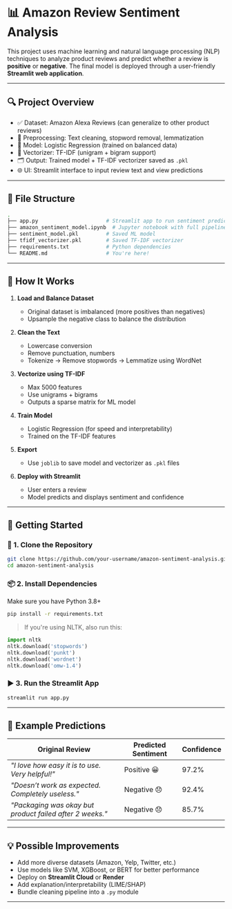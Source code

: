 # 📊 Amazon Review Sentiment Analysis

This project uses machine learning and natural language processing (NLP) techniques to analyze product reviews and predict whether a review is **positive** or **negative**. The final model is deployed through a user-friendly **Streamlit web application**.

---

## 🔍 Project Overview

- ✅ Dataset: Amazon Alexa Reviews (can generalize to other product reviews)
- 🧼 Preprocessing: Text cleaning, stopword removal, lemmatization
- 🧠 Model: Logistic Regression (trained on balanced data)
- 🧪 Vectorizer: TF-IDF (unigram + bigram support)
- 🗂️ Output: Trained model + TF-IDF vectorizer saved as `.pkl`
- 🌐 UI: Streamlit interface to input review text and view predictions

---

## 📁 File Structure

```bash
.
├── app.py                      # Streamlit app to run sentiment prediction
├── amazon_sentiment_model.ipynb  # Jupyter notebook with full pipeline
├── sentiment_model.pkl         # Saved ML model
├── tfidf_vectorizer.pkl        # Saved TF-IDF vectorizer
├── requirements.txt            # Python dependencies
└── README.md                   # You're here!
```

---

## 🧠 How It Works

1. **Load and Balance Dataset**
   - Original dataset is imbalanced (more positives than negatives)
   - Upsample the negative class to balance the distribution

2. **Clean the Text**
   - Lowercase conversion
   - Remove punctuation, numbers
   - Tokenize → Remove stopwords → Lemmatize using WordNet

3. **Vectorize using TF-IDF**
   - Max 5000 features
   - Use unigrams + bigrams
   - Outputs a sparse matrix for ML model

4. **Train Model**
   - Logistic Regression (for speed and interpretability)
   - Trained on the TF-IDF features

5. **Export**
   - Use `joblib` to save model and vectorizer as `.pkl` files

6. **Deploy with Streamlit**
   - User enters a review
   - Model predicts and displays sentiment and confidence

---

## 🚀 Getting Started

### 🔧 1. Clone the Repository

```bash
git clone https://github.com/your-username/amazon-sentiment-analysis.git
cd amazon-sentiment-analysis
```

### 📦 2. Install Dependencies

Make sure you have Python 3.8+

```bash
pip install -r requirements.txt
```

> If you're using NLTK, also run this:

```python
import nltk
nltk.download('stopwords')
nltk.download('punkt')
nltk.download('wordnet')
nltk.download('omw-1.4')
```

### ▶️ 3. Run the Streamlit App

```bash
streamlit run app.py
```

---

## 🧪 Example Predictions

| Original Review                                           | Predicted Sentiment | Confidence |
|-----------------------------------------------------------|---------------------|------------|
| *"I love how easy it is to use. Very helpful!"*           | Positive 😀          | 97.2%      |
| *"Doesn’t work as expected. Completely useless."*         | Negative 😞          | 92.4%      |
| *"Packaging was okay but product failed after 2 weeks."*  | Negative 😞          | 85.7%      |

---

## 💡 Possible Improvements

- Add more diverse datasets (Amazon, Yelp, Twitter, etc.)
- Use models like SVM, XGBoost, or BERT for better performance
- Deploy on **Streamlit Cloud** or **Render**
- Add explanation/interpretability (LIME/SHAP)
- Bundle cleaning pipeline into a `.py` module

---

